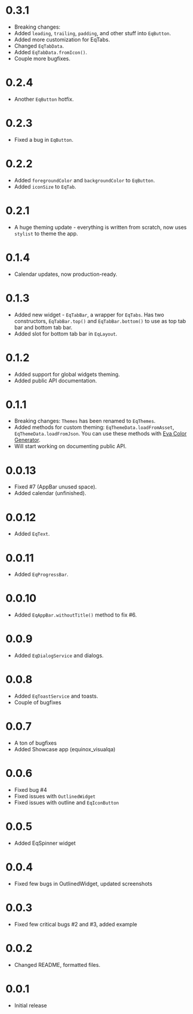 # 0.3.1

- Breaking changes:
- Added `leading`, `trailing`, `padding`, and other stuff into `EqButton`.
- Added more customization for EqTabs.
- Changed `EqTabData`.
- Added `EqTabData.fromIcon()`.
- Couple more bugfixes.

# 0.2.4

- Another `EqButton` hotfix.

# 0.2.3

- Fixed a bug in `EqButton`.

# 0.2.2

- Added `foregroundColor` and `backgroundColor` to `EqButton`. 
- Added `iconSize` to `EqTab`.

# 0.2.1

- A huge theming update - everything is written from scratch, now uses `stylist` to theme the app.

# 0.1.4

- Calendar updates, now production-ready.

# 0.1.3

- Added new widget - `EqTabBar`, a wrapper for `EqTabs`. Has two constructors,
`EqTabBar.top()` and `EqTabBar.bottom()` to use as top tab bar and bottom tab bar.
- Added slot for bottom tab bar in `EqLayout`.

# 0.1.2

- Added support for global widgets theming.
- Added public API documentation.

# 0.1.1

- Breaking changes: `Themes` has been renamed to `EqThemes`.
- Added methods for custom theming: `EqThemeData.loadFromAsset`, `EqThemeData.loadFromJson`. You can use these methods with [Eva Color Generator](https://colors.eva.design).
- Will start working on documenting public API.

# 0.0.13

- Fixed #7 (AppBar unused space).
- Added calendar (unfinished).

# 0.0.12

- Added `EqText`.

# 0.0.11

- Added `EqProgressBar`.

# 0.0.10

- Added `EqAppBar.withoutTitle()` method to fix #6.

# 0.0.9

- Added `EqDialogService` and dialogs.

# 0.0.8

- Added `EqToastService` and toasts.
- Couple of bugfixes

# 0.0.7

- A ton of bugfixes
- Added Showcase app (equinox_visualqa)

# 0.0.6

- Fixed bug #4
- Fixed issues with `OutlinedWidget`
- Fixed issues with outline and `EqIconButton` 

# 0.0.5

- Added EqSpinner widget

# 0.0.4

- Fixed few bugs in OutlinedWidget, updated screenshots

# 0.0.3

- Fixed few critical bugs #2 and #3, added example

# 0.0.2

- Changed README, formatted files.

# 0.0.1

- Initial release